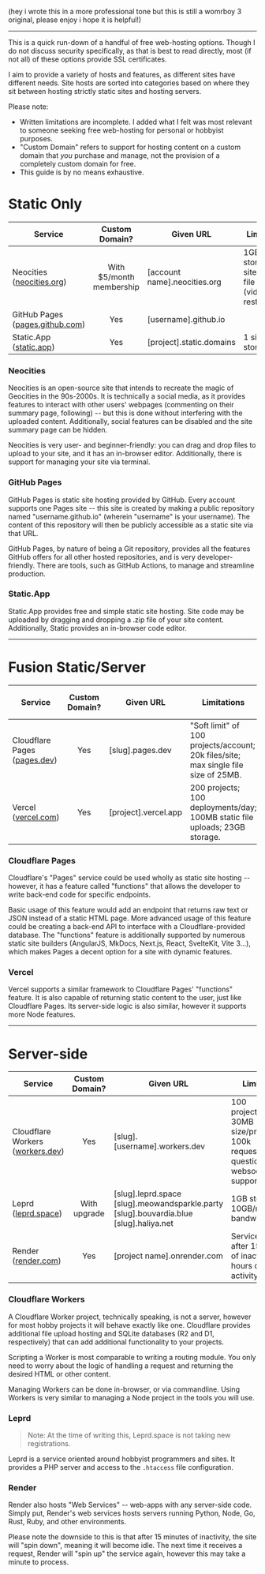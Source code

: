 
(hey i wrote this in a more professional tone but this is still a womrboy 3 original, please enjoy i hope it is helpful!)

---

This is a quick run-down of a handful of free web-hosting options. Though I do not discuss security specifically, as that is best to read directly, most (if not all) of these options provide SSL certificates.

I aim to provide a variety of hosts and features, as different sites have different needs. Site hosts are sorted into categories based on where they sit between hosting strictly static sites and hosting servers.

Please note: 
- Written limitations are incomplete. I added what I felt was most relevant to someone seeking free web-hosting for personal or hobbyist purposes.
- "Custom Domain" refers to support for hosting content on a custom domain that *you* purchase and manage, not the provision of a completely custom domain for free.
- This guide is by no means exhaustive.

# Static Only

| **Service**                                                     |    **Custom Domain?**    | **Given URL**                | **Limitations**                                                    |
| --------------------------------------------------------------- | :----------------------: | ---------------------------- | ------------------------------------------------------------------ |
| Neocities<br>([neocities.org](https://neocities.org/))          | With $5/month membership | [account name].neocities.org | 1GB storage; 1 site; certain file types (video/music restricted). |
| GitHub Pages<br>([pages.github.com](https://pages.github.com/)) |           Yes            | [username].github.io         |                                                                    |
| Static.App<br>([static.app](https://static.app/))               |           Yes            | [project].static.domains     | 1 site; 50MB storage.                                              |

### Neocities

Neocities is an open-source site that intends to recreate the magic of Geocities in the 90s-2000s. It is technically a social media, as it provides features to interact with other users' webpages (commenting on their summary page, following) -- but this is done without interfering with the uploaded content. Additionally, social features can be disabled and the site summary page can be hidden.

Neocities is very user- and beginner-friendly: you can drag and drop files to upload to your site, and it has an in-browser editor. Additionally, there is support for managing your site via terminal.

### GitHub Pages

GitHub Pages is static site hosting provided by GitHub. Every account supports one Pages site -- this site is created by making a public repository named "username.github.io" (wherein "username" is your username). The content of this repository will then be publicly accessible as a static site via that URL. 

GitHub Pages, by nature of being a Git repository, provides all the features GitHub offers for all other hosted repositories, and is very developer-friendly. There are tools, such as GitHub Actions, to manage and streamline production.

### Static.App

Static.App provides free and simple static site hosting. Site code may be uploaded by dragging and dropping a .zip file of your site content. Additionally, Static provides an in-browser code editor.

---
# Fusion Static/Server

| **Service**                                           | **Custom Domain?** | **Given URL**        | **Limitations**                                                                     |        **Back-end Language or Environment**         |
| ----------------------------------------------------- | :----------------: | -------------------- | ----------------------------------------------------------------------------------- | :-------------------------------------------------: |
| Cloudflare Pages<br>([pages.dev](https://pages.dev/)) |        Yes         | [slug].pages.dev     | "Soft limit" of 100 projects/account; 20k files/site; max single file size of 25MB. |               JavaScript<br><br><br>                |
| Vercel<br>([vercel.com](https://vercel.com/))<br>     |        Yes         | [project].vercel.app | 200 projects; 100 deployments/day; 100MB static file uploads; 23GB storage.         | Node, Go, Python, Ruby (more via community support) |

### Cloudflare Pages

Cloudflare's "Pages" service could be used wholly as static site hosting -- however, it has a feature called "functions" that allows the developer to write back-end code for specific endpoints. 

Basic usage of this feature would add an endpoint that returns raw text or JSON instead of a static HTML page. More advanced usage of this feature could be creating a back-end API to interface with a Cloudflare-provided database. The "functions" feature is additionally supported by numerous static site builders (AngularJS, MkDocs, Next.js, React, SvelteKit, Vite 3...), which makes Pages a decent option for a site with dynamic features.

### Vercel

Vercel supports a similar framework to Cloudflare Pages' "functions" feature. It is also capable of returning static content to the user, just like Cloudflare Pages. Its server-side logic is also similar, however it supports more Node features.

---
# Server-side

| **Service**                                                 | **Custom Domain?** | **Given URL**                                                                                   | **Limitations**                                                                             |     **Back-end Language**      |
| ----------------------------------------------------------- | :----------------: | ----------------------------------------------------------------------------------------------- | ------------------------------------------------------------------------------------------- | :----------------------------: |
| Cloudflare Workers<br>([workers.dev](https://workers.dev/)) |        Yes         | [slug].[username].workers.dev                                                                   | 100 projects/account; 30MB size/project; 100k requests/day; questionable websocket support. |     JavaScript<br><br><br>     |
| Leprd<br>([leprd.space](https://leprd.space/))              |    With upgrade    | [slug].leprd.space<br>[slug].meowandsparkle.party<br>[slug].bouvardia.blue<br>[slug].haliya.net | 1GB storage; 10GB/month bandwidth.                                                          |              PHP               |
| Render<br>([render.com](https://render.com/))               |        Yes         | [project name].onrender.com                                                                     | Service sleeps after 15 minutes of inactivity; 750 hours of activity/month.                 | Python, NodeJS, Go, Rust, Ruby |

### Cloudflare Workers

A Cloudflare Worker project, technically speaking, is not a server, however for most hobby projects it will behave exactly like one. Cloudflare provides additional file upload hosting and SQLite databases (R2 and D1, respectively) that can add additional functionality to your projects.

Scripting a Worker is most comparable to writing a routing module. You only need to worry about the logic of handling a request and returning the desired HTML or other content.

Managing Workers can be done in-browser, or via commandline. Using Workers is very similar to managing a Node project in the tools you will use.

### Leprd

> Note:
> At the time of writing this, Leprd.space is not taking new registrations.

Leprd is a service oriented around hobbyist programmers and sites. It provides a PHP server and access to the `.htaccess` file configuration.

### Render

Render also hosts "Web Services" -- web-apps with any server-side code. Simply put, Render's web services hosts servers running Python, Node, Go, Rust, Ruby, and other environments.

Please note the downside to this is that after 15 minutes of inactivity, the site will "spin down", meaning it will become idle. The next time it receives a request, Render will "spin up" the service again, however this may take a minute to process.
